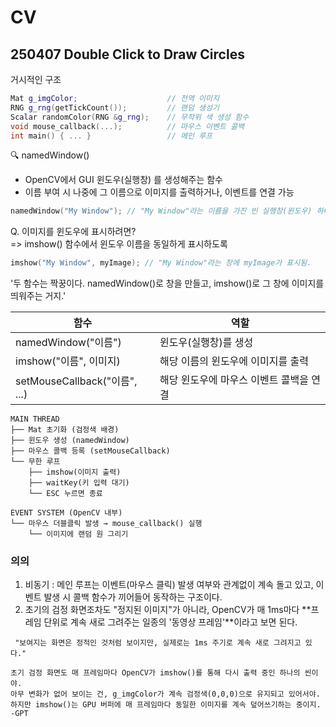 # CV
## 250407 Double Click to Draw Circles
거시적인 구조
```C++
Mat g_imgColor;                    // 전역 이미지
RNG g_rng(getTickCount());         // 랜덤 생성기
Scalar randomColor(RNG &g_rng);    // 무작위 색 생성 함수
void mouse_callback(...);          // 마우스 이벤트 콜백
int main() { ... }                 // 메인 루프
```

🔍 namedWindow()
- OpenCV에서 GUI 윈도우(실행창) 를 생성해주는 함수
- 이름 부여 시 나중에 그 이름으로 이미지를 출력하거나, 이벤트를 연결 가능
``` cpp
namedWindow("My Window"); // "My Window"라는 이름을 가진 빈 실행창(윈도우) 하나가 생성됨.
```
<pr>
Q. 이미지를 윈도우에 표시하려면?<br>
=> imshow() 함수에서 윈도우 이름을 동일하게 표시하도록

``` cpp
imshow("My Window", myImage); // "My Window"라는 창에 myImage가 표시됨.
```
'두 함수는 짝꿍이다.
namedWindow()로 창을 만들고, imshow()로 그 창에 이미지를 띄워주는 거지.'


| 함수 |  역할 |
|------|--------|
|namedWindow("이름")|	윈도우(실행창)를 생성|
|imshow("이름", 이미지)|	해당 이름의 윈도우에 이미지를 출력|
|setMouseCallback("이름", ...)|	해당 윈도우에 마우스 이벤트 콜백을 연결|

```
MAIN THREAD
├── Mat 초기화 (검정색 배경)
├── 윈도우 생성 (namedWindow)
├── 마우스 콜백 등록 (setMouseCallback)
└── 무한 루프
    ├── imshow(이미지 출력)
    ├── waitKey(키 입력 대기)
    └── ESC 누르면 종료

EVENT SYSTEM (OpenCV 내부)
└── 마우스 더블클릭 발생 → mouse_callback() 실행
    └── 이미지에 랜덤 원 그리기
```
### 의의

1. 비동기 : 메인 루프는 이벤트(마우스 클릭) 발생 여부와 관계없이 계속 돌고 있고, 이벤트 발생 시 콜백 함수가 끼어들어 동작하는 구조이다.
2. 초기의 검정 화면조차도 "정지된 이미지"가 아니라, OpenCV가 매 1ms마다 **프레임 단위로 계속 새로 그려주는 일종의 '동영상 프레임'**이라고 보면 된다.

``` "보여지는 화면은 정적인 것처럼 보이지만, 실제로는 1ms 주기로 계속 새로 그려지고 있다."```
```
초기 검정 화면도 매 프레임마다 OpenCV가 imshow()를 통해 다시 출력 중인 하나의 씬이야.
아무 변화가 없어 보이는 건, g_imgColor가 계속 검정색(0,0,0)으로 유지되고 있어서야.
하지만 imshow()는 GPU 버퍼에 매 프레임마다 동일한 이미지를 계속 덮어쓰기하는 중이지.
-GPT
```
